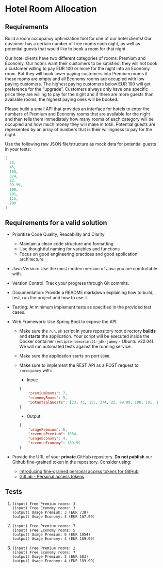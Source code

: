 # Hotel Room Allocation

## Requirements

Build a room occupancy optimization tool for one of our hotel clients! Our customer has a certain number of free rooms
each night, as well as potential guests that would like to book a room for that night.

Our hotel clients have two different categories of rooms: Premium and Economy. Our hotels want their customers to be
satisfied: they will not book a customer willing to pay EUR 100 or more for the night into an Economy room. But they
will book lower paying customers into Premium rooms if these rooms are empty and all Economy rooms are occupied with low
paying customers. The highest paying customers below EUR 100 will get preference for the “upgrade”. Customers always
only have one specific price they are willing to pay for the night and if there are more guests than available rooms,
the highest paying ones will be booked.

Please build a small API that provides an interface for hotels to enter the numbers of Premium and Economy rooms that
are available for the night and then tells them immediately how many rooms of each category will be occupied and how
much money they will make in total. Potential guests are represented by an array of numbers that is their willingness to
pay for the night.

Use the following raw JSON file/structure as mock data for potential guests in your tests:

```json
[
  23,
  45,
  155,
  374,
  22,
  99.99,
  100,
  101,
  115,
  209
]
```

## Requirements for a valid solution

* Prioritize Code Quality, Readability and Clarity
    * Maintain a clean code structure and formatting
    * Use thoughtful naming for variables and functions
    * Focus on good engineering practices and good application architecture
* Java Version: Use the most modern version of Java you are comfortable with.
* Version Control: Track your progress through Git commits.
* Documentation: Provide a README markdown explaining how to build, test, run the project and how to use it.
* Testing: At minimum implement tests as specified in the provided test cases.
* Web Framework: Use Spring Boot to expose the API.
    * Make sure the `run.sh` script in yours repository root directory __builds__ and __starts__ the application. Your
      script will be executed inside the Docker container (`eclipse-temurin:21-jdk-jammy` - Ubuntu v22.04). We will run
      automated tests against the running service.
    * Make sure the application starts on port `8080`.
    * Make sure to implement the REST API as a POST request to `/occupancy` with:
        * Input:

        ```json
        {
            "premiumRooms": 7,
            "economyRooms": 5,
            "potentialGuests": [23, 45, 155, 374, 22, 99.99, 100, 101, 115, 209]
        }
        ```

        * Output:

        ```json
        {
            "usagePremium": 6,
            "revenuePremium": 1054,
            "usageEconomy": 4,
            "revenueEconomy": 189.99
        }
        ```

* Provide the URL of your __private__ GitHub repository. __Do not publish__ our Github fine-grained token in the
  repository. Consider using:
    * [Introducing fine-grained personal access tokens for GitHub](https://github.blog/2022-10-18-introducing-fine-grained-personal-access-tokens-for-github/)
    * [GitLab - Personal access tokens](https://docs.gitlab.com/ee/user/profile/personal_access_tokens.html)

## Tests

1. ```text
   (input) Free Premium rooms: 3
   (input) Free Economy rooms: 3
   (output) Usage Premium: 3 (EUR 738)
   (output) Usage Economy: 3 (EUR 167.99)
   ```

2. ```text
   (input) Free Premium rooms: 7
   (input) Free Economy rooms: 5
   (output) Usage Premium: 6 (EUR 1054)
   (output) Usage Economy: 4 (EUR 189.99)
   ```

3. ```text
   (input) Free Premium rooms: 2
   (input) Free Economy rooms: 7
   (output) Usage Premium: 2 (EUR 583)
   (output) Usage Economy: 4 (EUR 189.99)
   ```
